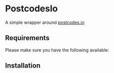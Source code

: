 # PostcodesIo

A simple wrapper around [postcodes.io](http://postcodes.io/)


## Requirements

Please make sure you have the following available:

## Installation
